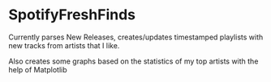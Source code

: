 # SpotifyFreshFinds
Currently parses New Releases, creates/updates timestamped playlists with new tracks from artists that I like.

Also creates some graphs based on the statistics of my top artists with the help of Matplotlib
